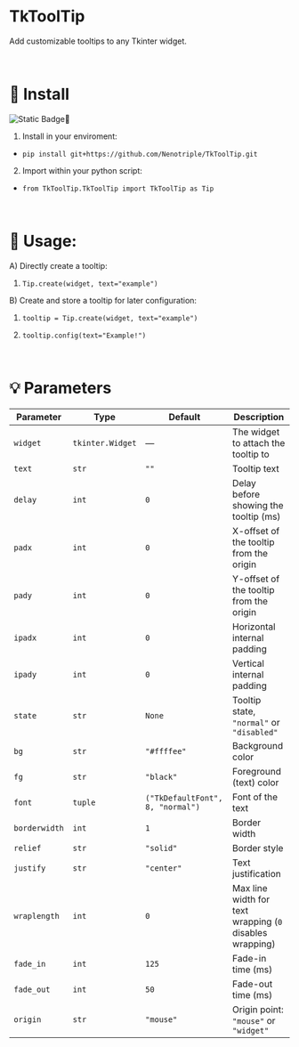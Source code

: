 # TkToolTip


Add customizable tooltips to any Tkinter widget.


<br>


# 💾 Install
![Static Badge](https://img.shields.io/badge/git-Python_3.10%2B-green)🚩

1) Install in your enviroment:

  - `pip install git+https://github.com/Nenotriple/TkToolTip.git`

2) Import within your python script:

  - `from TkToolTip.TkToolTip import TkToolTip as Tip`


<br>


# 📝 Usage:

A) Directly create a tooltip:

1) ```Tip.create(widget, text="example")```

B) Create and store a tooltip for later configuration:

1) ```tooltip = Tip.create(widget, text="example")```

2) ```tooltip.config(text="Example!")```


<br>


# 💡 Parameters

| Parameter     | Type                | Default                      | Description                                                                 |
|---------------|---------------------|------------------------------|-----------------------------------------------------------------------------|
| `widget`      | `tkinter.Widget`    | —                            | The widget to attach the tooltip to                                         |
| `text`        | `str`               | `""`                         | Tooltip text                                                                |
| `delay`       | `int`               | `0`                          | Delay before showing the tooltip (ms)                                       |
| `padx`        | `int`               | `0`                          | X-offset of the tooltip from the origin                                     |
| `pady`        | `int`               | `0`                          | Y-offset of the tooltip from the origin                                     |
| `ipadx`       | `int`               | `0`                          | Horizontal internal padding                                                 |
| `ipady`       | `int`               | `0`                          | Vertical internal padding                                                   |
| `state`       | `str`               | `None`                       | Tooltip state, `"normal"` or `"disabled"`                                   |
| `bg`          | `str`               | `"#ffffee"`                | Background color                                                            |
| `fg`          | `str`               | `"black"`                    | Foreground (text) color                                                     |
| `font`        | `tuple`             | `("TkDefaultFont", 8, "normal")` | Font of the text                                                        |
| `borderwidth` | `int`               | `1`                          | Border width                                                                |
| `relief`      | `str`               | `"solid"`                    | Border style                                                                |
| `justify`     | `str`               | `"center"`                   | Text justification                                                          |
| `wraplength`  | `int`               | `0`                          | Max line width for text wrapping (`0` disables wrapping)                    |
| `fade_in`     | `int`               | `125`                        | Fade-in time (ms)                                                           |
| `fade_out`    | `int`               | `50`                         | Fade-out time (ms)                                                          |
| `origin`      | `str`               | `"mouse"`                    | Origin point: `"mouse"` or `"widget"`                                       |
